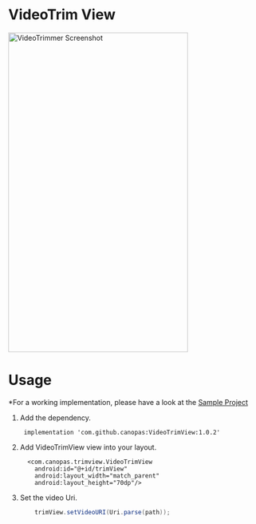 # VideoTrim View

<img src="https://github.com/canopas/VideoTrimView/blob/VideTrim/screenshot/Feb-05-2021%2009-50-41.gif" alt="VideoTrimmer Screenshot" width="360" height="640" />


# Usage

*For a working implementation, please have a look at the [Sample Project](https://github.com/canopas/VideoTrimView/tree/VideTrim/sample-app)
1. Add the dependency.

    ```  implementation 'com.github.canopas:VideoTrimView:1.0.2' ```
    
2. Add VideoTrimView view into your layout.

    ```
      <com.canopas.trimview.VideoTrimView
        android:id="@+id/trimView"
        android:layout_width="match_parent"
        android:layout_height="70dp"/>

    ```

3. Set the video Uri.

    ```java
        trimView.setVideoURI(Uri.parse(path));
    ```
